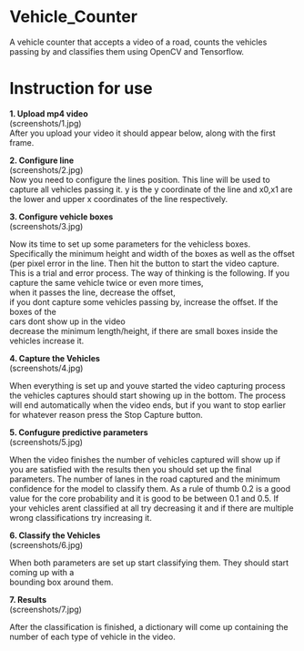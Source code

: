 # Vehicle_Counter

 A vehicle counter that accepts a video of a road, counts the vehicles passing by and classifies them using OpenCV and Tensorflow.

# Instruction for use

**1. Upload mp4 video**  
(screenshots/1.jpg)  
After you upload your video it should appear below, along with the first frame.  

**2. Configure line**  
(screenshots/2.jpg)  
Now you need to configure the lines position. This line will be used to capture all vehicles passing it. y is the y coordinate of the line and x0,x1 are the lower and upper x coordinates of the line respectively.  

**3. Configure vehicle boxes**    
(screenshots/3.jpg)  

Now its time to set up some parameters for the vehicless boxes.   
Specifically the minimum height and width of the boxes as well as the offset (per pixel error in the line. 
Then hit the button to start the video capture. This is a trial and error process. 
The way of thinking is the following. If you capture the same vehicle twice or even more times,  
when it passes the line, decrease the offset,   
if you dont capture some vehicles passing by, increase the offset. If the boxes of the   
cars dont show up in the video  
decrease the minimum length/height, if there are small boxes inside the vehicles increase it.

**4. Capture the Vehicles**  
(screenshots/4.jpg)    

When everything is set up and youve started the video capturing process the vehicles captures should start 
showing up in the bottom. The process will end automatically when the video ends, but 
if you want to stop earlier for whatever reason press the Stop Capture button.  
  
**5. Confugure predictive parameters**  
(screenshots/5.jpg)  

When the video finishes the number of vehicles captured will show up if you are satisfied 
with the results then you should set up the final parameters. The number of lanes in the road
captured and the minimum confidence for the model to classify them. As a rule of thumb 0.2
is a good value for the core probability and it is good to be between 0.1 and 0.5. If your vehicles
arent classified at all try decreasing it and if there are multiple wrong classifications try increasing it.  

**6. Classify the Vehicles**  
(screenshots/6.jpg)  

When both parameters are set up start classifying them. They should start coming up with a   
bounding box around them.  
	
**7. Results**  
(screenshots/7.jpg)  

After the classification is finished, a dictionary will come up containing the number
of each type of vehicle in the video.  
	
